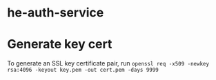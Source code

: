 # he-auth-service

# Generate key cert
To generate an SSL key certificate pair, run `openssl req -x509 -newkey rsa:4096 -keyout key.pem -out cert.pem -days 9999`